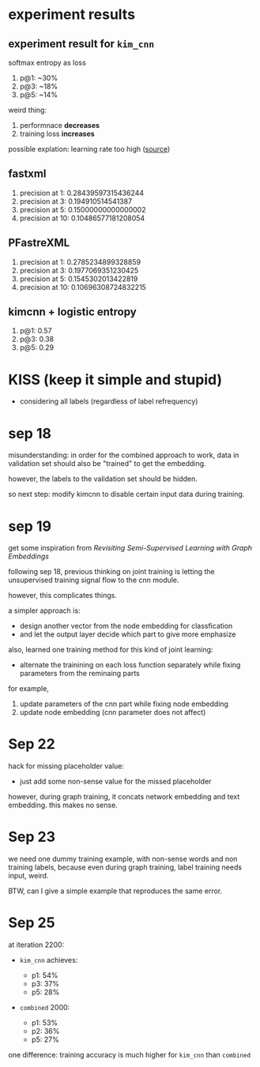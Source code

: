# experiment results

## experiment result for `kim_cnn`

softmax entropy as loss

1. p@1: ~30%
2. p@3: ~18%
3. p@5: ~14%

weird thing:

1. performnace **decreases**
2. training loss **increases**

possible explation: learning rate too high ([source](https://stackoverflow.com/questions/39868939/possible-explanations-for-loss-increasing))


## fastxml

1. precision at 1: 0.28439597315436244
2. precision at 3: 0.194910514541387
3. precision at 5: 0.15000000000000002
4. precision at 10: 0.10486577181208054

## PFastreXML

1. precision at 1: 0.2785234899328859
2. precision at 3: 0.1977069351230425
3. precision at 5: 0.1545302013422819
4. precision at 10: 0.10696308724832215

##  kimcnn + logistic entropy

1. p@1: 0.57
2. p@3: 0.38 
3. p@5: 0.29


# KISS (keep it simple and stupid)

- considering all labels (regardless of label refrequency)

# sep 18

misunderstanding: in order for the combined approach to work, data in validation set should also be "trained" to get the embedding. 

however, the labels to the validation set should be hidden. 

so next step: modify kimcnn to disable certain input data during training. 

# sep 19

get some inspiration from *Revisiting Semi-Supervised Learning with Graph Embeddings*

following sep 18, previous thinking on joint training is letting the unsupervised training signal flow to the cnn module. 

however, this complicates things. 

a simpler approach is:

- design another vector from the node embedding for classfication
- and let the output layer decide which part to give more emphasize

also, learned one training method for this kind of joint learning:

- alternate the trainining on each loss function separately while fixing parameters from the reminaing parts

for example, 

1. update parameters of the cnn part while fixing node embedding
2. update node embedding (cnn parameter does not affect)

# Sep 22

hack for missing placeholder value:

- just add some non-sense value for the missed placeholder

however, during graph training, it concats network embedding and text embedding. this makes no sense.

# Sep 23

we need one dummy training example, with non-sense words and non training labels, because even during graph training, label training needs input, weird. 

BTW, can I give a simple example that reproduces the same error. 

# Sep 25

at iteration 2200:
- `kim_cnn` achieves:
  - p1: 54% 
  - p3: 37%
  - p5: 28%

- `combined` 2000:
  - p1: 53%
  - p2: 36%
  - p5: 27%

one difference: training accuracy is much higher for `kim_cnn` than `combined`


